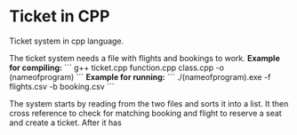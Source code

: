 # Ticket in CPP

Ticket system in cpp language.

The ticket system needs a file with flights and bookings to work.
**Example for compiling:**
´´´
g++ ticket.cpp function.cpp class.cpp -o (nameofprogram)
´´´
**Example for running:**
´´´
./(nameofprogram).exe -f flights.csv -b booking.csv
´´´

The system starts by reading from the two files and sorts it into a list.
It then cross reference to check for matching booking and flight to reserve a seat and create a ticket.
After it has 
